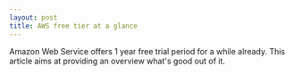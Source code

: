 ```yaml
---
layout: post
title: AWS free tier at a glance
---
```

Amazon Web Service offers 1 year free trial period for a while already. This article aims at providing an overview what's good out of it.

